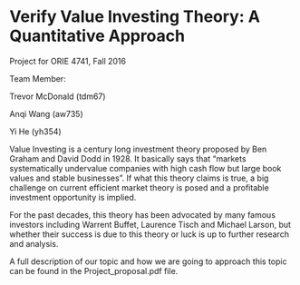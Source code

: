 # Verify Value Investing Theory: A Quantitative Approach
Project for ORIE 4741, Fall 2016

Team Member:

Trevor McDonald (tdm67)

Anqi Wang (aw735)

Yi He (yh354)

  Value Investing is a century long investment theory proposed by Ben Graham and David Dodd
in 1928. It basically says that “markets systematically undervalue companies with high cash flow
but large book values and stable businesses”. If what this theory claims is true, a big challenge on
current efficient market theory is posed and a profitable investment opportunity is implied.

  For the past decades, this theory has been advocated by many famous investors including
Warrent Buffet, Laurence Tisch and Michael Larson, but whether their success is due to this
theory or luck is up to further research and analysis.

 A full description of our topic and how we are going to approach this topic can be found in
 the Project_proposal.pdf file.
